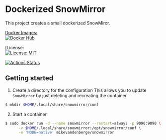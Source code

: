 # Dockerized SnowMirror

This project creates a small dockerized SnowMiror.

[Docker Images:  
    ![Docker Hub](https://shields.io/docker/pulls/mikevandenberge/snowmirror)](https://hub.docker.com/u/mikevandenberge/)
    
[License:  
    [![License: MIT](https://img.shields.io/badge/License-MIT-yellow.svg)]((https://github.com/mikevdberge/snowmirror-docker/blob/master/LICENSE))    
    
[![Actions Status](https://github.com/mikevdberge/snowmirror-docker/workflows/Release%20production%20version/badge.svg)](https://github.com/mikevdberge/snowmirror-docker/actions)    

## Getting started

1. Create a directory for the configuration
This allows you to update `SnowMirror` by just deleting and recreating the container

```bash
$ mkdir $HOME/.local/share/snowmirror/conf
```


2. Start a container

```bash
$ sudo docker run -d --name snowmirror --restart=always -p 9090:9090 \
      -v $HOME/.local/share/snowmirror:/opt/snowmirror/conf \
      -e 'MODE=native' mikevandenberge/snowmirror
```
